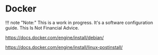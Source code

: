 # Docker

!!! note "Note:" 
    This is a work in progress. It's a software configuration guide. This Is Not Financial Advice.


https://docs.docker.com/engine/install/debian/

https://docs.docker.com/engine/install/linux-postinstall/